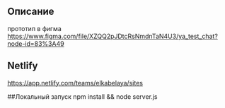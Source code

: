 

## Описание
прототип в фигма https://www.figma.com/file/XZQQ2pJDtcRsNmdnTaN4U3/ya_test_chat?node-id=83%3A49

## Netlify
https://app.netlify.com/teams/elkabelaya/sites

##Локальный запуск
npm install && node server.js
